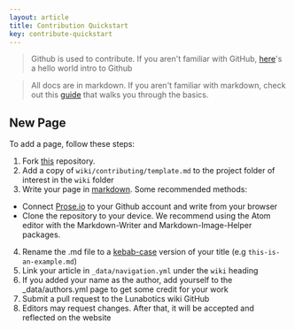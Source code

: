 ```yaml
---
layout: article
title: Contribution Quickstart 
key: contribute-quickstart
---
```


> Github is used to contribute. If you aren't familiar with GitHub, [here](https://guides.github.com/activities/hello-world/)'s a hello world intro to Github 

> All docs are in markdown. If you aren't familiar with markdown, check out this [guide](/https://guides.github.com/features/mastering-markdown) that walks you through the basics.

## New Page
To add a page, follow these steps:
1. Fork [this](https://github.com/PurdueLunabotics/wiki) repository.
2. Add a copy of `wiki/contributing/template.md` to the project folder of interest in the `wiki` folder
3. Write your page in [markdown](https://www.markdownguide.org/cheat-sheet). Some recommended methods: 
 - Connect [Prose.io](http://prose.io/) to your Github account and write from your browser
 - Clone the repository to your device. We recommend using the Atom editor with the Markdown-Writer and Markdown-Image-Helper packages.
4. Rename the .md file to a [kebab-case](https://textcaseconvert.com/blog/kebab-case/) version of your title (e.g `this-is-an-example.md`)
5. Link your article in `_data/navigation.yml` under the `wiki` heading
6. If you added your name as the author, add yourself to the _data/authors.yml page to get some credit for your work 
7. Submit a pull request to the Lunabotics wiki GitHub
8. Editors may request changes. After that, it will be accepted and reflected on the website

